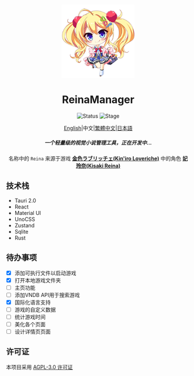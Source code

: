 <div align="center">
  <div style="width:200px">
    <a href="https://vndb.org/c64303">
      <img src="src-tauri/icons/reina.png" alt="Reina">
    </a>
  </div>

<h1>ReinaManager</h1>

![Status](https://img.shields.io/badge/status-active-brightgreen) ![Stage](https://img.shields.io/badge/stage-beta-blue)

<p align="center"><a href="./README.md">English</a>|中文|<a href="./README.zh_TW.md">繁體中文</a>|<a href="./README.ja_JP.md">日本語</a></p>

<h5>一个轻量级的视觉小说管理工具，正在开发中...</h5>

名称中的 `Reina` 来源于游戏 <a href="https://vndb.org/v21852"><b>金色ラブリッチェ(Kin'iro Loveriche)</b></a> 中的角色 <a href="https://vndb.org/c64303"><b>妃 玲奈(Kisaki Reina)</b></a>

</div>

## 技术栈

- Tauri 2.0
- React
- Material UI
- UnoCSS
- Zustand
- Sqlite
- Rust

## 待办事项

- [x] 添加可执行文件以启动游戏
- [x] 打开本地游戏文件夹
- [ ] 主页功能
- [ ] 添加VNDB API用于搜索游戏
- [x] 国际化语言支持
- [ ] 游戏的自定义数据
- [ ] 统计游戏时间
- [ ] 美化各个页面
- [ ] 设计详情页页面

## 许可证

本项目采用 [AGPL-3.0 许可证](https://github.com/huoshen80/ReinaManager#AGPL-3.0-1-ov-file)